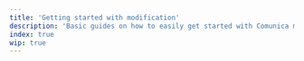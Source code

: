 ```yaml
---
title: 'Getting started with modification'
description: 'Basic guides on how to easily get started with Comunica modification.'
index: true
wip: true
---
```

